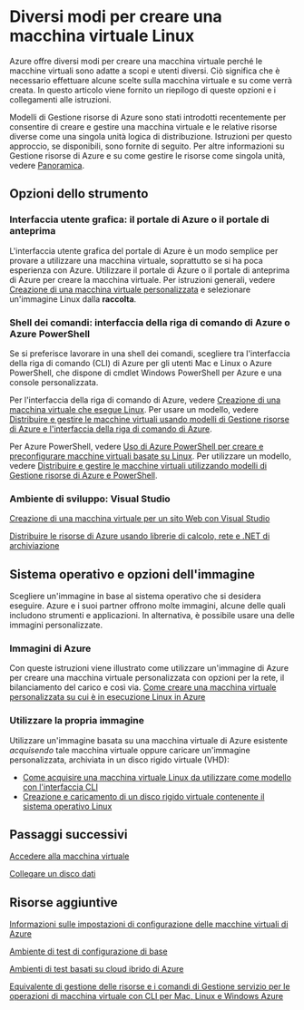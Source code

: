 <properties
	pageTitle="Diversi modi per creare una macchina virtuale Linux"
	description="Vengono elencati i diversi modi per creare una macchina virtuale Linux e vengono forniti collegamenti alle istruzioni."
	services="virtual-machines"
	documentationCenter=""
	authors="dsk-2015"
	manager="timlt"
	editor=""/>

<tags
ms.service="virtual-machines"
	ms.devlang="na"
	ms.topic="article"
	ms.tgt_pltfrm="vm-linux"
	ms.workload="infrastructure-services"
	ms.date="07/20/2015"
	ms.author="dkshir"/>

# Diversi modi per creare una macchina virtuale Linux

Azure offre diversi modi per creare una macchina virtuale perché le macchine virtuali sono adatte a scopi e utenti diversi. Ciò significa che è necessario effettuare alcune scelte sulla macchina virtuale e su come verrà creata. In questo articolo viene fornito un riepilogo di queste opzioni e i collegamenti alle istruzioni.

Modelli di Gestione risorse di Azure sono stati introdotti recentemente per consentire di creare e gestire una macchina virtuale e le relative risorse diverse come una singola unità logica di distribuzione. Istruzioni per questo approccio, se disponibili, sono fornite di seguito. Per altre informazioni su Gestione risorse di Azure e su come gestire le risorse come singola unità, vedere [Panoramica][].

## Opzioni dello strumento

### Interfaccia utente grafica: il portale di Azure o il portale di anteprima

L'interfaccia utente grafica del portale di Azure è un modo semplice per provare a utilizzare una macchina virtuale, soprattutto se si ha poca esperienza con Azure. Utilizzare il portale di Azure o il portale di anteprima di Azure per creare la macchina virtuale. Per istruzioni generali, vedere [Creazione di una macchina virtuale personalizzata][] e selezionare un'immagine Linux dalla **raccolta**.

### Shell dei comandi: interfaccia della riga di comando di Azure o Azure PowerShell

Se si preferisce lavorare in una shell dei comandi, scegliere tra l'interfaccia della riga di comando (CLI) di Azure per gli utenti Mac e Linux o Azure PowerShell, che dispone di cmdlet Windows PowerShell per Azure e una console personalizzata.

Per l'interfaccia della riga di comando di Azure, vedere [Creazione di una macchina virtuale che esegue Linux][]. Per usare un modello, vedere [Distribuire e gestire le macchine virtuali usando modelli di Gestione risorse di Azure e l'interfaccia della riga di comando di Azure][].

Per Azure PowerShell, vedere [Uso di Azure PowerShell per creare e preconfigurare macchine virtuali basate su Linux][]. Per utilizzare un modello, vedere [Distribuire e gestire le macchine virtuali utilizzando modelli di Gestione risorse di Azure e PowerShell][].

### Ambiente di sviluppo: Visual Studio

[Creazione di una macchina virtuale per un sito Web con Visual Studio][]

[Distribuire le risorse di Azure usando librerie di calcolo, rete e .NET di archiviazione][]

## Sistema operativo e opzioni dell'immagine

Scegliere un'immagine in base al sistema operativo che si desidera eseguire. Azure e i suoi partner offrono molte immagini, alcune delle quali includono strumenti e applicazioni. In alternativa, è possibile usare una delle immagini personalizzate.

### Immagini di Azure

Con queste istruzioni viene illustrato come utilizzare un'immagine di Azure per creare una macchina virtuale personalizzata con opzioni per la rete, il bilanciamento del carico e così via. [Come creare una macchina virtuale personalizzata su cui è in esecuzione Linux in Azure][]

### Utilizzare la propria immagine

Utilizzare un'immagine basata su una macchina virtuale di Azure esistente *acquisendo* tale macchina virtuale oppure caricare un'immagine personalizzata, archiviata in un disco rigido virtuale (VHD):

- [Come acquisire una macchina virtuale Linux da utilizzare come modello con l'interfaccia CLI][]
- [Creazione e caricamento di un disco rigido virtuale contenente il sistema operativo Linux][]

## Passaggi successivi

[Accedere alla macchina virtuale][]

[Collegare un disco dati][]

## Risorse aggiuntive
[Informazioni sulle impostazioni di configurazione delle macchine virtuali di Azure][]

[Ambiente di test di configurazione di base][]

[Ambienti di test basati su cloud ibrido di Azure][]

[Equivalente di gestione delle risorse e i comandi di Gestione servizio per le operazioni di macchina virtuale con CLI per Mac, Linux e Windows Azure][]

<!-- LINKS -->
[Panoramica]: ../resource-group-overview.md

[Create a Virtual Machine Running Windows]: virtual-machines-windows-tutorial.md
[Create a Virtual Machine Running Linux]: virtual-machines-linux-tutorial.md

[Equivalente di gestione delle risorse e i comandi di Gestione servizio per le operazioni di macchina virtuale con CLI per Mac, Linux e Windows Azure]: xplat-cli-azure-manage-vm-asm-arm.md
[Distribuire e gestire le macchine virtuali usando modelli di Gestione risorse di Azure e l'interfaccia della riga di comando di Azure]: virtual-machines-deploy-rmtemplates-azure-cli.md
[Distribuire e gestire le macchine virtuali utilizzando modelli di Gestione risorse di Azure e PowerShell]: virtual-machines-deploy-rmtemplates-powershell.md
[Uso di Azure PowerShell per creare e preconfigurare macchine virtuali basate su Linux]: virtual-machines-ps-create-preconfigure-linux-vms.md

[Come creare una macchina virtuale personalizzata su cui è in esecuzione Linux in Azure]: virtual-machines-linux-create-custom.md
[Come acquisire una macchina virtuale Linux da utilizzare come modello con l'interfaccia CLI]: virtual-machines-linux-capture-image.md

[Creazione e caricamento di un disco rigido virtuale contenente il sistema operativo Linux]: virtual-machines-linux-create-upload-vhd.md

[Creazione di una macchina virtuale per un sito Web con Visual Studio]: virtual-machines-dotnet-create-visual-studio-powershell.md
[Distribuire le risorse di Azure usando librerie di calcolo, rete e .NET di archiviazione]: virtual-machines-arm-deployment.md

[Accedere alla macchina virtuale]: virtual-machines-linux-how-to-log-on.md

[Collegare un disco dati]: virtual-machines-linux-how-to-attach-disk.md

[Informazioni sulle impostazioni di configurazione delle macchine virtuali di Azure]: http://msdn.microsoft.com/library/azure/dn763935.aspx
[Ambiente di test di configurazione di base]: virtual-machines-base-configuration-test-environment.md
[Ambienti di test basati su cloud ibrido di Azure]: virtual-machines-hybrid-cloud-test-environments.md

[Creazione di una macchina virtuale che esegue Linux]: virtual-machines-linux-tutorial.md
[Creazione di una macchina virtuale personalizzata]: virtual-machines-create-custom.md

<!---HONumber=August15_HO6-->